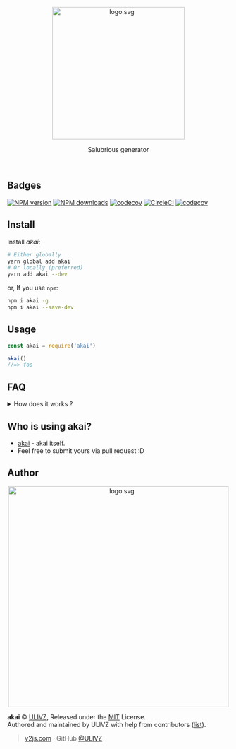 <p align="center">
  <img alt="logo.svg" width="300" src="https://cdn.rawgit.com/ulivz/akai/master/media/akai.svg">
</p>

<p align="center">
  Salubrious generator
</p>

<br/>

## Badges
[![NPM version](https://img.shields.io/npm/v/akai.svg?style=flat)](https://npmjs.com/package/akai)
[![NPM downloads](https://img.shields.io/npm/dm/akai.svg?style=flat)](https://npmjs.com/package/akai)
[![codecov](https://codecov.io/gh/ulivz/akai/branch/master/graph/badge.svg)](https://codecov.io/gh/ulivz/akai)
[![CircleCI](https://circleci.com/gh/ulivz/akai/tree/master.svg?style=shield)](https://circleci.com/gh/ulivz/akai/tree/master)
[![codecov](https://codecov.io/gh/ulivz/akai/branch/master/graph/badge.svg)](https://codecov.io/gh/ulivz/akai)  



## Install

Install _akai_:

```bash
# Either globally
yarn global add akai
# Or locally (preferred)
yarn add akai --dev
```

or, If you use `npm`:
```bash
npm i akai -g
npm i akai --save-dev
```



## Usage

```js
const akai = require('akai')

akai()
//=> foo
```


## FAQ

<details><summary>How does it works ?</summary><br>
It combines git global configuration, package.json and akai configuration to dynamically generate README
</details>



## Who is using akai?
- [akai](https://github.com/ulivz/akai) - akai itself.
- Feel free to submit yours via pull request :D


## Author

<p align="center">
  <img alt="logo.svg" width="500" src="https://cdn.rawgit.com/ulivz/akai/master/media/akai-shuuichi.png">
</p>

**akai** © [ULIVZ](https://github.com/ulivz), Released under the [MIT](./LICENSE) License.<br>
Authored and maintained by ULIVZ with help from contributors ([list](https://github.com/ulivz/akai/contributors)).

> [v2js.com](http://www.v2js.com) · GitHub [@ULIVZ](https://github.com/ulivz)
